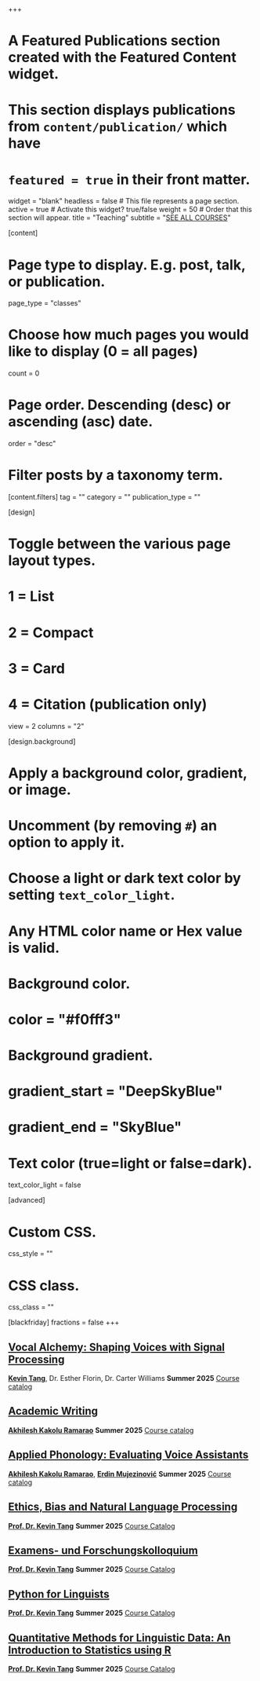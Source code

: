 +++
# A Featured Publications section created with the Featured Content widget.
# This section displays publications from `content/publication/` which have
# `featured = true` in their front matter.

widget = "blank"
headless = false  # This file represents a page section.
active = true  # Activate this widget? true/false
weight = 50  # Order that this section will appear.
title = "Teaching"
subtitle = "[SEE ALL COURSES](/classes)"

[content]
  # Page type to display. E.g. post, talk, or publication.
  page_type = "classes"
  
  # Choose how much pages you would like to display (0 = all pages)
  count = 0

  # Page order. Descending (desc) or ascending (asc) date.
  order = "desc"


  # Filter posts by a taxonomy term.
  [content.filters]
    tag = ""
    category = ""
    publication_type = ""

[design]
  # Toggle between the various page layout types.
  #   1 = List
  #   2 = Compact
  #   3 = Card
  #   4 = Citation (publication only)
  view = 2
  columns = "2"
  
[design.background]
  # Apply a background color, gradient, or image.
  #   Uncomment (by removing `#`) an option to apply it.
  #   Choose a light or dark text color by setting `text_color_light`.
  #   Any HTML color name or Hex value is valid.

  # Background color.
  # color = "#f0fff3"
  
  # Background gradient.
  # gradient_start = "DeepSkyBlue"
  # gradient_end = "SkyBlue"
  

  # Text color (true=light or false=dark).
  text_color_light = false

  
[advanced]
 # Custom CSS. 
 css_style = ""
 
 # CSS class.
 css_class = ""

[blackfriday]
  fractions = false
+++

## [Vocal Alchemy: Shaping Voices with Signal Processing](https://slam.phil.hhu.de/classes/vocal-alchemy-signal-processing/)
[**Kevin Tang**](https://slam.phil.hhu.de/authors/kevin/), Dr. Esther Florin, Dr. Carter Williams <span class="middot-divider"></span> **Summer 2025** <span class="middot-divider"></span> [Course catalog](https://lsf.hhu.de/qisserver/servlet/de.his.servlet.RequestDispatcherServlet?state=verpublish&status=init&vmfile=no&moduleCall=webInfo&publishConfFile=webInfo&publishSubDir=veranstaltung&veranstaltung.veranstid=262899)

## [Academic Writing](https://slam.phil.hhu.de/classes/academic-writing-2025/)
[**Akhilesh Kakolu Ramarao**](https://slam.phil.hhu.de/authors/akhilesh/) <span class="middot-divider"></span> **Summer 2025** <span class="middot-divider"></span> [Course catalog](https://lsf.hhu.de/qisserver/servlet/de.his.servlet.RequestDispatcherServlet?state=verpublish&status=init&vmfile=no&moduleCall=webInfo&publishConfFile=webInfo&publishSubDir=veranstaltung&veranstaltung.veranstid=264133)

## [Applied Phonology: Evaluating Voice Assistants](https://slam.phil.hhu.de/classes/applied-phon-asr-2025/)
[**Akhilesh Kakolu Ramarao**](https://slam.phil.hhu.de/authors/akhilesh/), [**Erdin Mujezinović**](https://slam.phil.hhu.de/authors/erdin/) <span class="middot-divider"></span> **Summer 2025** <span class="middot-divider"></span> [Course catalog](https://lsf.hhu.de/qisserver/servlet/de.his.servlet.RequestDispatcherServlet?state=verpublish&status=init&vmfile=no&publishid=263872&moduleCall=webInfo&publishConfFile=webInfo&publishSubDir=veranstaltung)

## [Ethics, Bias and Natural Language Processing](https://slam.phil.hhu.de/classes/ethics-biases-nlp-2025/)
[**Prof. Dr. Kevin Tang**](https://slam.phil.hhu.de/authors/kevin/) <span class="middot-divider"></span> **Summer 2025** <span class="middot-divider"></span> [Course Catalog](https://lsf.hhu.de/qisserver/servlet/de.his.servlet.RequestDispatcherServlet?state=verpublish&status=init&vmfile=no&moduleCall=webInfo&publishConfFile=webInfo&publishSubDir=veranstaltung&veranstaltung.veranstid=264126)

## [Examens- und Forschungskolloquium](https://slam.phil.hhu.de/classes/colloquium-2025/)
[**Prof. Dr. Kevin Tang**](https://slam.phil.hhu.de/authors/kevin/) <span class="middot-divider"></span> **Summer 2025** <span class="middot-divider"></span> [Course Catalog](https://lsf.hhu.de/qisserver/servlet/de.his.servlet.RequestDispatcherServlet?state=verpublish&status=init&vmfile=no&moduleCall=webInfo&publishConfFile=webInfo&publishSubDir=veranstaltung&veranstaltung.veranstid=264132)

## [Python for Linguists](https://slam.phil.hhu.de/classes/python-for-linguists/)
[**Prof. Dr. Kevin Tang**](https://slam.phil.hhu.de/authors/kevin/) <span class="middot-divider"></span> **Summer 2025** <span class="middot-divider"></span> [Course Catalog](https://lsf.hhu.de/qisserver/servlet/de.his.servlet.RequestDispatcherServlet?state=verpublish&status=init&vmfile=no&moduleCall=webInfo&publishConfFile=webInfo&publishSubDir=veranstaltung&veranstaltung.veranstid=262891)

## [Quantitative Methods for Linguistic Data: An Introduction to Statistics using R](https://slam.phil.hhu.de/classes/statistics-r-2025/)
[**Prof. Dr. Kevin Tang**](https://slam.phil.hhu.de/authors/kevin/) <span class="middot-divider"></span> **Summer 2025** <span class="middot-divider"></span> [Course Catalog](https://lsf.hhu.de/qisserver/servlet/de.his.servlet.RequestDispatcherServlet?state=verpublish&status=init&vmfile=no&moduleCall=webInfo&publishConfFile=webInfo&publishSubDir=veranstaltung&veranstaltung.veranstid=262878)

<!---
Archive

TEMPLATE
## Title
[**NAME**](Link to person on website) <span class="middot-divider"></span> **SEMESTER** <span class="middot-divider"></span> [Course Catalog](Link to LSF)

## [Examens- und Forschungskolloquium](https://slam.phil.hhu.de/classes/examens_forschungskolloquim-s24/)
[**Prof. Dr. Kevin Tang**](https://slam.phil.hhu.de/authors/kevin/) <span class="middot-divider"></span> **Summer 2024** <span class="middot-divider"></span> [Course Catalog](https://lsf.hhu.de/qisserver/rds?state=verpublish&status=init&vmfile=no&publishid=252612&moduleCall=webInfo&publishConfFile=webInfo&publishSubDir=veranstaltung)

## [Ethics and Natural Language Processing](https://slam.phil.hhu.de/classes/ethics-and-natural-language-processing-s24/)
[**Prof. Dr. Kevin Tang**](https://slam.phil.hhu.de/authors/kevin/) <span class="middot-divider"></span> **Summer 2024** <span class="middot-divider"></span> [Course Catalog](https://lsf.hhu.de/qisserver/rds?state=verpublish&status=init&vmfile=no&publishid=252529&moduleCall=webInfo&publishConfFile=webInfo&publishSubDir=veranstaltung)

## [Quantitative Methods for Linguistic Data: An Introduction to Statistics using R](https://slam.phil.hhu.de/classes/quantitative-methods-s24/)
[**Prof. Dr. Kevin Tang**](https://slam.phil.hhu.de/authors/kevin/) <span class="middot-divider"></span> **Summer 2024** <span class="middot-divider"></span> [Course Catalog](https://lsf.hhu.de/qisserver/rds?state=verpublish&status=init&vmfile=no&publishid=250638&moduleCall=webInfo&publishConfFile=webInfo&publishSubDir=veranstaltung)

## [Learning Inflection](https://slam.phil.hhu.de/classes/learning-inflection-s24/)
[**Akhilesh Kakolu Ramarao**](https://slam.phil.hhu.de/authors/akhilesh/) <span class="middot-divider"></span> **Summer 2024** <span class="middot-divider"></span> [Course Catalog](https://lsf.hhu.de/qisserver/rds?state=verpublish&status=init&vmfile=no&publishid=252526&moduleCall=webInfo&publishConfFile=webInfo&publishSubDir=veranstaltung)

## Computational Modeling (Advanced)
[**Dr. Kevin Tang**](https://slam.phil.hhu.de/authors/kevin/) <span class="middot-divider"></span> **Winter 2022** <span class="middot-divider"></span> [Course Catalog](https://lsf.hhu.de/qisserver/rds?state=verpublish&status=init&vmfile=no&publishid=233690&moduleCall=webInfo&publishConfFile=webInfo&publishSubDir=veranstaltung)

## Laboratory Phonology
[**Dr. Chris Geissler**](https://slam.phil.hhu.de/authors/chris/) <span class="middot-divider"></span> **Winter 2022** <span class="middot-divider"></span>  [Course Catalog](https://lsf.hhu.de/qisserver/rds?state=verpublish&status=init&vmfile=no&publishid=232451&moduleCall=webInfo&publishConfFile=webInfo&publishSubDir=veranstaltung)

## Language Technology for linguistis with Internet of Things (IoT)
[**Akhilesh Kakolu Ramarao**](https://slam.phil.hhu.de/authors/akhilesh/) <span class="middot-divider"></span> **Winter 2022** <span class="middot-divider"></span> [Course Catalog](https://lsf.hhu.de/qisserver/rds?state=verpublish&status=init&vmfile=no&publishid=231180&moduleCall=webInfo&publishConfFile=webInfo&publishSubDir=veranstaltung)

## Phonetics/Phonology (Intermediate)
[**Eoin O'Reilly**](http://slam.phil.hhu.de/authors/eoin/) <span class="middot-divider"></span> **Winter 2022** <span class="middot-divider"></span> [Course Catalog](https://lsf.hhu.de/qisserver/rds?state=verpublish&status=init&vmfile=no&publishid=232409&moduleCall=webInfo&publishConfFile=webInfo&publishSubDir=veranstaltung)

--->
